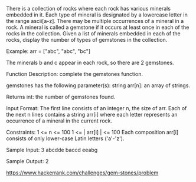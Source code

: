 There is a collection of rocks where each rock has various minerals embedded in it.
Each type of mineral is designated by a lowercase letter in the range ascii[a-z].
There may be multiple occurrences of a mineral in a rock.
A mineral is called a gemstone if it occurs at least once in each of the rocks in the collection.
Given a list of minerals embedded in each of the rocks,
display the number of types of gemstones in the collection.

Example:
arr = ["abc", "abc", "bc"]

The minerals b and c appear in each rock, so there are 2 gemstones.

Function Description: complete the gemstones function.

gemstones has the following parameter(s): string arr[n]: an array of strings.

Returns int: the number of gemstones found.

Input Format:
The first line consists of an integer n, the size of arr.
Each of the next n lines contains a string arr[i] where each letter represents
an occurrence of a mineral in the current rock.

Constraints:
1 <= n <= 100
1 <= | arr[i] | <= 100
Each composition arr[i] consists of only lower-case Latin letters ('a'-'z').

Sample Input:
3
abcdde
baccd
eeabg

Sample Output:
2

https://www.hackerrank.com/challenges/gem-stones/problem
